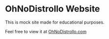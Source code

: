 # OhNoDistrollo Website

This is mock site made for educational purposes.

Feel free to view it at [OhNoDistrollo.com](https://ohnodistrollo.com)
